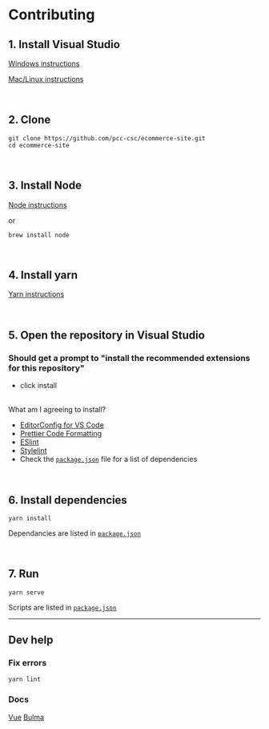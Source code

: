 # Contributing

## 1. Install Visual Studio

[Windows instructions](https://visualstudio.microsoft.com/thank-you-downloading-visual-studio/?sku=Community&channel=Release&version=VS2022&source=VSLandingPage&passive=false)

[Mac/Linux instructions](https://code.visualstudio.com/#alt-downloads)

<br>

## 2. Clone

```
git clone https://github.com/pcc-csc/ecommerce-site.git
cd ecommerce-site
```

<br>

## 3. Install Node

[Node instructions](https://nodejs.org/en/download/)

or

```
brew install node
```

<br>

## 4. Install yarn

[Yarn instructions](https://classic.yarnpkg.com/en/docs/install)

<br>

## 5. Open the repository in Visual Studio

### Should get a prompt to "install the recommended extensions for this repository"

- click install

<br>
What am I agreeing to install?

- [EditorConfig for VS Code](https://marketplace.visualstudio.com/items?itemName=EditorConfig.EditorConfig)
- [Prettier Code Formatting](https://marketplace.visualstudio.com/items?itemName=esbenp.prettier-vscode)
- [ESlint](https://marketplace.visualstudio.com/items?itemName=dbaeumer.vscode-eslint)
- [Stylelint](https://marketplace.visualstudio.com/items?itemName=stylelint.vscode-stylelint)
- Check the [`package.json`](https://github.com/pcc-csc/ecommerce-site/blob/main/package.json)
  file for a list of dependencies

<br>

## 6. Install dependencies

```
yarn install
```

Dependancies are listed in [`package.json`](https://github.com/pcc-csc/ecommerce-site/blob/main/package.json)

<br>

## 7. Run

```
yarn serve
```

Scripts are listed in [`package.json`](https://github.com/pcc-csc/ecommerce-site/blob/main/package.json)

---

## Dev help

### Fix errors

```
yarn lint
```

### Docs

[Vue](https://vuejs.org/v2/guide/)
[Bulma](https://bulma.io/documentation/)
